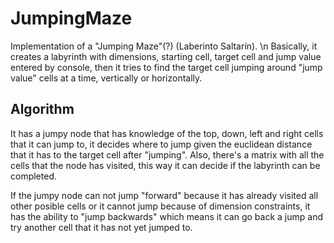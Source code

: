 # JumpingMaze
Implementation of a "Jumping Maze"(?) (Laberinto Saltarín). \n
Basically, it creates a labyrinth with dimensions, starting cell, target cell and jump value entered by console, then it tries to find the target cell jumping around "jump value" cells at a time, vertically or horizontally.

## Algorithm
It has a jumpy node that has knowledge of the top, down, left and right cells that it can jump to, it decides where to jump given the euclidean distance that it has to the target cell after "jumping". Also, there's a matrix with all the cells that the node has visited, this way it can decide if the labyrinth can be completed.

If the jumpy node can not jump "forward" because it has already visited all other posible cells or it cannot jump because of dimension constraints, it has the ability to "jump backwards" which means it can go back a jump and try another cell that it has not yet jumped to.
